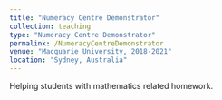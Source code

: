 ```yaml
---
title: "Numeracy Centre Demonstrator"
collection: teaching
type: "Numeracy Centre Demonstrator"
permalink: /NumeracyCentreDemonstrator
venue: "Macquarie University, 2018-2021"
location: "Sydney, Australia"
---
```


Helping students with mathematics related homework.
